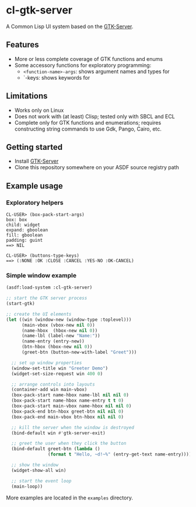 cl-gtk-server
======================================================================

A Common Lisp UI system based on the
[GTK-Server](http://gtk-server.org/).

Features
----------------------------------------------------------------------

 - More or less complete coverage of GTK functions and enums
 - Some accessory functions for exploratory programming:
   - `<function-name>-args`: shows argument names and types for <function-name>
   - `<enum-name>-keys: shows keywords for <enum-name>
   
Limitations
----------------------------------------------------------------------

 - Works only on Linux
 - Does not work with (at least) Clisp; tested only with SBCL and ECL
 - Complete only for GTK functions and enumerations; requires
   constructing string commands to use Gdk, Pango, Cairo, etc.
   
Getting started
----------------------------------------------------------------------

 - Install [GTK-Server](http://gtk-server.org/)
 - Clone this repository somewhere on your ASDF source registry path

Example usage
----------------------------------------------------------------------

### Exploratory helpers

	CL-USER> (box-pack-start-args)
	box: box
	child: widget
	expand: gboolean
	fill: gboolean
	padding: guint
	==> NIL

	CL-USER> (buttons-type-keys)
	==> (:NONE :OK :CLOSE :CANCEL :YES-NO :OK-CANCEL)

### Simple window example

```lisp
(asdf:load-system :cl-gtk-server)

;; start the GTK server process
(start-gtk)

;; create the UI elements
(let ((win (window-new (window-type :toplevel)))
	  (main-vbox (vbox-new nil 0))
	  (name-hbox  (hbox-new nil 0))
	  (name-lbl (label-new "Name:"))
	  (name-entry (entry-new))
	  (btn-hbox (hbox-new nil 0))
	  (greet-btn (button-new-with-label "Greet")))

  ;; set up window properties
  (window-set-title win "Greeter Demo")
  (widget-set-size-request win 400 0)

  ;; arrange controls into layouts
  (container-add win main-vbox)
  (box-pack-start name-hbox name-lbl nil nil 0)
  (box-pack-start name-hbox name-entry t t 0)
  (box-pack-start main-vbox name-hbox nil nil 0)
  (box-pack-end btn-hbox greet-btn nil nil 0)
  (box-pack-end main-vbox btn-hbox nil nil 0)

  ;; kill the server when the window is destroyed
  (bind-default win #'gtk-server-exit)

  ;; greet the user when they click the button
  (bind-default greet-btn (lambda ()
				(format t "Hello, ~d!~%" (entry-get-text name-entry))))

  ;; show the window
  (widget-show-all win)

  ;; start the event loop
  (main-loop))
```

More examples are located in the `examples` directory.
